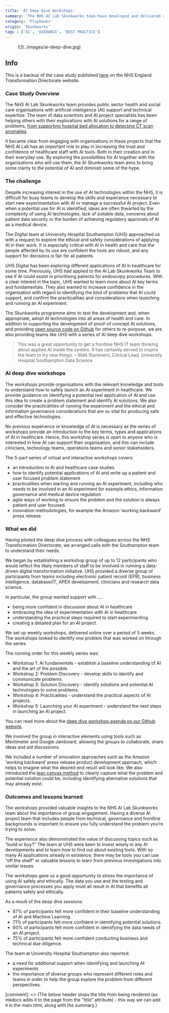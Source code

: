```yaml
---
title: 'AI Deep Dive Workshops'
summary: 'The NHS AI Lab Skunkworks team have developed and delivered a series of workshops to improve confidence working with AI.'
category: 'Playbooks'
origin: 'Skunkworks'
tags : ['AI', 'GUIDANCE', 'BEST PRACTICE']
---
```


<figure markdown >
![](../images/ai-deep-dive.jpg)
</figure>

## Info

This is a backup of the case study published [here](https://transform.england.nhs.uk/ai-lab/explore-all-resources/understand-ai/sharing-ai-skills-and-experience-through-deep-dive-workshops/) on the NHS England Transformation Directorate website.

### Case Study Overview

The NHS AI Lab Skunkworks team provides public sector health and social care organisations with artificial intelligence (AI) support and technical expertise. The team of data scientists and AI project specialists has been helping others with their explorations with AI solutions for a range of problems, [from supporting hospital bed allocation to detecting CT scan anomalies](https://transform.england.nhs.uk/ai-lab/ai-lab-programmes/skunkworks/ai-skunkworks-projects/).

It became clear from engaging with organisations in these projects that the NHS AI Lab has an important role to play in increasing the trust and confidence of healthcare staff with AI tools. Both in their creation and in their everyday use. By exploring the possibilities for AI together with the organisations who will use them, the AI Skunkworks team aims to bring some clarity to the potential of AI and diminish some of the hype.

### The challenge

Despite increasing interest in the use of AI technologies within the NHS, it is difficult for busy teams to develop the skills and experience necessary to start new experimentation with AI or manage a successful AI project. Even when a potential use for AI is identified, ideas are often thwarted by the complexity of using AI technologies, lack of suitable data, concerns about patient data security or the burden of achieving regulatory approvals of AI as a medical device.

The Digital team at University Hospital Southampton (UHS) approached us with a request to explore the ethical and safety considerations of applying AI in their work. It is especially critical with AI in health and care that the people affected by its use are confident the tools are robust, and any support for decisions is fair for all patients.

UHS Digital has been exploring different applications of AI in healthcare for some time. Previously, UHS had applied to the AI Lab Skunkworks Team to see if AI could assist in prioritising patients for endoscopy procedures. With a clear interest in the topic, UHS wanted to learn more about AI key terms and fundamentals. They also wanted to increase confidence in the organisation with regard to identifying the kind of problems that AI could support, and confirm the practicalities and considerations when launching and running an AI experiment.

The Skunkworks programme aims to test the development and, when appropriate, adopt AI technologies into all areas of health and care. In addition to supporting the development of proof-of concept AI solutions, and providing [open source code on Github](https://nhsx.github.io/skunkworks) for others to re-purpose, we are also providing teams like UHS with a series of AI deep dive workshops.

> This was a great opportunity to get a frontline NHS IT team thinking about applied AI inside the system. It has certainly served to inspire the team to try new things.
– Matt Stammers, Clinical Lead, University Hospital Southampton Data Science

### AI deep dive workshops

The workshops provide organisations with the relevant knowledge and tools to understand how to safely launch an AI experiment in healthcare. We provide guidance on identifying a potential real application of AI and use this idea to create a problem statement and identify AI solutions. We also consider the practicalities of running the experiment and the ethical and information governance considerations that are so vital for producing safe and effective technologies.

No previous experience or knowledge of AI is necessary as the series of workshops provide an introduction to the key terms, types and applications of AI in healthcare. Hence, this workshop series is open to anyone who is interested in how AI can support their organisation, and this can include clinicians, technology teams, operations teams and senior stakeholders.

The 5-part series of virtual and interactive workshops covers:

* an introduction to AI and healthcare case studies
* how to identify potential applications of AI and write up a patient and user focused problem statement
* practicalities when starting and running an AI experiment, including who needs to be involved in an AI experiment for example ethics, information governance and medical device regulation
* agile ways of working to ensure the problem and the solution is always patient and user focused.
* innovation methodologies, for example the Amazon ‘working backward’ press release.

### What we did

Having piloted the deep dive process with colleagues across the NHS Transformation Directorate, we arranged calls with the Southampton team to understand their needs.

We began by establishing a workshop group of up to 12 participants who would reflect the likely members of staff to be involved in running a data-driven digital transformation initiative. UHS provided a diverse group of participants from teams including electronic patient record (EPR), business intelligence, database/IT, APEX development, clinicians and research data science.

In particular, the group wanted support with ….

* being more confident in discussion about AI in healthcare
* embracing the idea of experimentation with AI in healthcare
* understanding the practical steps required to start experimenting
* creating a detailed plan for an AI project.

We set up weekly workshops, delivered online over a period of 5 weeks. The workshops looked to identify one problem that was worked on through the series.

The running order for this weekly series was:

* Workshop 1: AI fundamentals - establish a baseline understanding of AI and the art of the possible.
* Workshop 2: Problem Discovery - develop skills to identify and communicate problems.
* Workshop 3: Solution Discovery - identify solutions and potential AI technologies to solve problems.
* Workshop 4: Practicalities - understand the practical aspects of AI projects.
* Workshop 5: Launching your AI experiment - understand the next steps in launching an AI project.

You can read more about the [deep dive workshop agenda on our Github website](https://nhsx.github.io/skunkworks/ai-deep-dive).

We involved the group in interactive elements using tools such as Mentimeter and Google Jamboard, allowing the groups to collaborate, share ideas and aid discussions.

We included a number of innovation approaches such as the Amazon ‘working backward’ press release product development approach, which helps to imagine what the desired end result will look like. We also introduced the [lean canvas method](https://leanstack.com/lean-canvas) to clearly capture what the problem and potential solution could be, including identifying alternative solutions that may already exist.

### Outcomes and lessons learned

The workshops provided valuable insights to the NHS AI Lab Skunkworks team about the importance of group engagement. Having a diverse AI project team that includes people from technical, governance and frontline backgrounds is important to ensure you fully understand the problem you’re trying to solve.

The experience also demonstrated the value of discussing topics such as “build or buy?” The team at UHS were keen to invest wisely in any AI developments and to learn how to find out about existing tools. With so many AI applications already in existence, there may be tools you can use “off the shelf” or valuable lessons to learn from previous investigations into similar issues.

The workshops gave us a good opportunity to stress the importance of using AI safely and ethically. The data you use and the testing and governance processes you apply must all result in AI that benefits all patients safely and ethically.

As a result of the deep dive sessions:

* 67% of participants felt more confident in their baseline understanding of AI and Machine Learning.
* 71% of participants felt more confident in identifying potential solutions.
* 60% of participants felt more confident in identifying the data needs of an AI project.
* 75% of participants felt more confident conducting business and technical due diligence.

The team at University Hospital Southampton also reported:

* a need for additional support when identifying and launching AI experiments
* the importance of diverse groups who represent different roles and teams in order to help the group explore the problem from different perspectives.

[comment]: <> (The below header stops the title from being rendered (as mkdocs adds it to the page from the "title" attribute) - this way we can add it in the main.html, along with the summary.)
#
